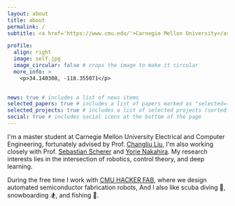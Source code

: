 ```yaml
---
layout: about
title: about
permalink: /
subtitle: <a href='https://www.cmu.edu/'>Carnegie Mellon University</a>. 5000 Forbes Ave

profile:
  align: right
  image: self.jpg
  image_circular: false # crops the image to make it circular
  more_info: >
    <p>34.140308, -118.355071</p>
    

news: true # includes a list of news items
selected_papers: true # includes a list of papers marked as "selected={true}"
selected_projects: true # includes a list of selected projects (sorted by importance)
social: true # includes social icons at the bottom of the page
---
```



I'm a master student at Carnegie Mellon University Electrical and Computer Engineering, fortunately advised by Prof. [Changliu Liu](https://www.ri.cmu.edu/ri-faculty/changliu-liu/), I'm also working closely with Prof. [Sebastian Scherer](https://theairlab.org/highlight-macvo-bestpaper/) and [Yorie Nakahira](https://www.cmu.edu/ece/learning-control/). My research interests lies in the intersection of robotics, control theory, and deep learning. 


During the free time I work with [CMU HACKER FAB](https://hackerfab.ece.cmu.edu/), where we design automated semiconductor fabrication robots,
And I also like scuba diving 🐠, snowboarding 🏂, and fishing 🎣.
